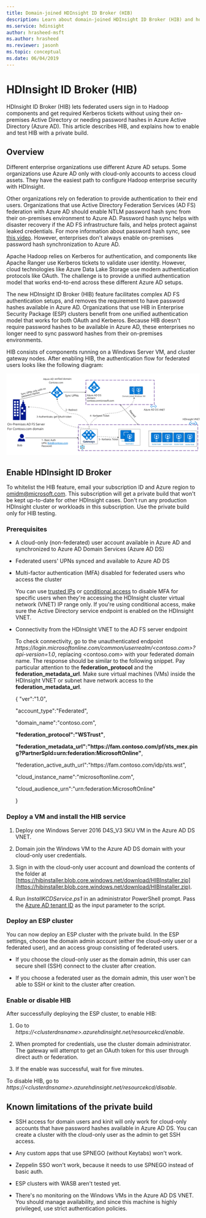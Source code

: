 ```yaml
---
title: Domain-joined HDInsight ID Broker (HIB)
description: Learn about domain-joined HDInsight ID Broker (HIB) and how to enable it.
ms.service: hdinsight
author: hrasheed-msft
ms.author: hrasheed
ms.reviewer: jasonh
ms.topic: conceptual
ms.date: 06/04/2019
---
```


# HDInsight ID Broker (HIB)

HDInsight ID Broker (HIB) lets federated users sign in to Hadoop components and get required Kerberos tickets without using their on-premises Active Directory or needing password hashes in Azure Active Directory (Azure AD). This article describes HIB, and explains how to enable and test HIB with a private build. 

## Overview

Different enterprise organizations use different Azure AD setups. Some organizations use Azure AD only with cloud-only accounts to access cloud assets. They have the easiest path to configure Hadoop enterprise security with HDInsight.

Other organizations rely on federation to provide authentication to their end users. Organizations that use Active Directory Federation Services (AD FS) federation with Azure AD should enable NTLM password hash sync from their on-premises environment to Azure AD. Password hash sync helps with disaster recovery if the AD FS infrastructure fails, and helps protect against leaked credentials. For more information about password hash sync, see [this video](https://youtu.be/qQruArbu2Ew). However, enterprises don't always enable on-premises password hash synchronization to Azure AD.

Apache Hadoop relies on Kerberos for authentication, and components like Apache Ranger use Kerberos tickets to validate user identity. However, cloud technologies like Azure Data Lake Storage use modern authentication protocols like OAuth. The challenge is to provide a unified authentication model that works end-to-end across these different Azure AD setups.

The new HDInsight ID Broker (HIB) feature facilitates complex AD FS authentication setups, and removes the requirement to have password hashes available in Azure AD. Organizations that use HIB in Enterprise Security Package (ESP) clusters benefit from one unified authentication model that works for both OAuth and Kerberos. Because HIB doesn't require password hashes to be available in Azure AD, these enterprises no longer need to sync password hashes from their on-premises environments.

HIB consists of components running on a Windows Server VM, and cluster gateway nodes. After enabling HIB, the authentication flow for federated users looks like the following diagram:

![Authentication flow with HIB](./media/apache-domain-joined-id-broker/hib-flow-diagram.png)

## Enable HDInsight ID Broker 

To whitelist the HIB feature, email your subscription ID and Azure region to [omidm@microsoft.com](mailto:omidm@microsoft.com). This subscription will get a private build that won't be kept up-to-date for other HDInsight cases. Don't run any production HDInsight cluster or workloads in this subscription. Use the private build only for HIB testing.

### Prerequisites 

- A cloud-only (non-federated) user account available in Azure AD and synchronized to Azure AD Domain Services (Azure AD DS)
  
- Federated users' UPNs synced and available to Azure AD DS 
  
- Multi-factor authentication (MFA) disabled for federated users who access the cluster
  
  You can use [trusted IPs](../../active-directory/authentication/howto-mfa-mfasettings.md#trusted-ips) or [conditional access](../../active-directory/conditional-access/overview.md) to disable MFA for specific users when they're accessing the HDInsight cluster virtual network (VNET) IP range only. If you're using conditional access, make sure the Active Directory service endpoint is enabled on the HDInsight VNET.
  
- Connectivity from the HDInsight VNET to the AD FS server endpoint
  
  To check connectivity, go to the unauthenticated endpoint *https:\//login.microsoftonline.com/common/userrealm/\<contoso.com>?api-version=1.0*, replacing \<contoso.com> with your federated domain name. The response should be similar to the following snippet. Pay particular attention to the **federation_protocol** and the **federation_metadata_url**. Make sure virtual machines (VMs) inside the HDInsight VNET or subnet have network access to the **federation_metadata_url**.
  
  {
    "ver":"1.0",

    "account_type":"Federated",

    "domain_name":"contoso.com",

    **"federation_protocol":"WSTrust"**,

    **"federation_metadata_url":"https:\//fam.contoso.com/pf/sts_mex.ping?PartnerSpId=urn:federation:MicrosoftOnline"**,

    "federation_active_auth_url":"https:\//fam.contoso.com/idp/sts.wst",

    "cloud_instance_name":"microsoftonline.com",

    "cloud_audience_urn":"urn:federation:MicrosoftOnline"

  }

### Deploy a VM and install the HIB service

1. Deploy one Windows Server 2016 D4S_V3 SKU VM in the Azure AD DS VNET.
   
1. Domain join the Windows VM to the Azure AD DS domain with your cloud-only user credentials.
   
1. Sign in with the cloud-only user account and download the contents of the folder at [https://hibinstaller.blob.core.windows.net/download/HIBInstaller.zip](https://hibinstaller.blob.core.windows.net/download/HIBInstaller.zip).

1.  Run *InstallKCDService.ps1* in an administrator PowerShell prompt. Pass the [Azure AD tenant ID](https://stackoverflow.com/questions/26384034/how-to-get-the-azure-account-tenant-id) as the input parameter to the script.

### Deploy an ESP cluster

You can now deploy an ESP cluster with the private build. In the ESP settings, choose the domain admin account (either the cloud-only user or a federated user), and an access group consisting of federated users.

- If you choose the cloud-only user as the domain admin, this user can secure shell (SSH) connect to the cluster after creation.
  
- If you choose a federated user as the domain admin, this user won't be able to SSH or kinit to the cluster after creation.

### Enable or disable HIB

After successfully deploying the ESP cluster, to enable HIB: 

1. Go to *https:\//\<clusterdnsname>.azurehdinsight.net/resourcekcd/enable*.
   
1. When prompted for credentials, use the cluster domain administrator. The gateway will attempt to get an OAuth token for this user through direct auth or federation.
   
1. If the enable was successful, wait for five minutes. 

To disable HIB, go to *https:\//\<clusterdnsname>.azurehdinsight.net/resourcekcd/disable*. 

## Known limitations of the private build

- SSH access for domain users and kinit will only work for cloud-only accounts that have password hashes available in Azure AD DS. You can create a cluster with the cloud-only user as the admin to get SSH access.
  
- Any custom apps that use SPNEGO (without Keytabs) won't work.
  
- Zeppelin SSO won't work, because it needs to use SPNEGO instead of basic auth.
  
- ESP clusters with WASB aren't tested yet.
  
- There's no monitoring on the Windows VMs in the Azure AD DS VNET. You should manage availability, and since this machine is highly privileged, use strict authentication policies.

